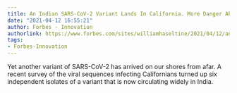 ```yaml
---
title: An Indian SARS-CoV-2 Variant Lands In California. More Danger Ahead?
date: "2021-04-12 16:55:21"
author: Forbes - Innovation
authorlink: https://www.forbes.com/sites/williamhaseltine/2021/04/12/an-indian-sars-cov-2-variant-lands-in-california-more-danger-ahead/
tags:
- Forbes-Innovation
---
```

Yet another variant of SARS-CoV-2 has arrived on our shores from afar. A recent survey of the viral sequences infecting Californians turned up six independent isolates of a variant that is now circulating widely in India.